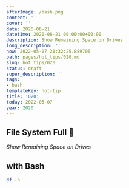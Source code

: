 ```yaml
---
afterImage: /bash.png
content: ''
cover: ''
date: 2020-06-21
datetime: 2020-06-21 00:00:00+00:00
description: Show Remaining Space on Drives
long_description: ''
now: 2022-05-07 21:32:25.889706
path: pages/hot_tips/020.md
slug: hot_tips/020
status: draft
super_description: ''
tags:
- bash
templateKey: hot-tip
title: '020'
today: 2022-05-07
year: 2020
---
```


## File System Full 🤔

_Show Remaining Space on Drives_

## with **Bash**

```bash
df -h
```